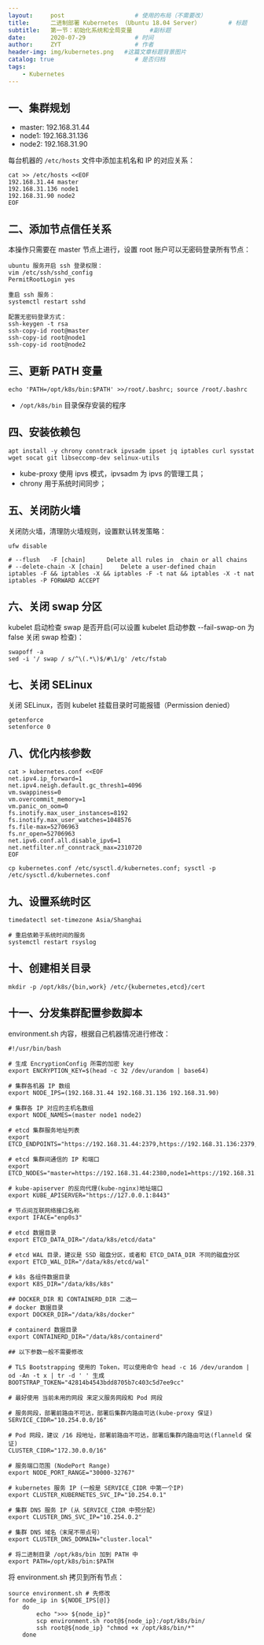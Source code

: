 ```yaml
---
layout:     post                    # 使用的布局（不需要改）
title:      二进制部署 Kubernetes （Ubuntu 18.04 Server）        # 标题 
subtitle:   第一节：初始化系统和全局变量     #副标题
date:       2020-07-29              # 时间
author:     ZYT                     # 作者
header-img: img/kubernetes.png   #这篇文章标题背景图片
catalog: true                       # 是否归档
tags:
    - Kubernetes
---
```


## 一、集群规划

- master: 192.168.31.44
- node1: 192.168.31.136
- node2: 192.168.31.90

每台机器的 `/etc/hosts` 文件中添加主机名和 IP 的对应关系：

```
cat >> /etc/hosts <<EOF
192.168.31.44 master
192.168.31.136 node1
192.168.31.90 node2
EOF
```

## 二、添加节点信任关系

本操作只需要在 master 节点上进行，设置 root 账户可以无密码登录所有节点：


```
ubuntu 服务开启 ssh 登录权限：
vim /etc/ssh/sshd_config
PermitRootLogin yes

重启 ssh 服务：
systemctl restart sshd

配置无密码登录方式：
ssh-keygen -t rsa 
ssh-copy-id root@master
ssh-copy-id root@node1
ssh-copy-id root@node2
```

## 三、更新 PATH 变量

```
echo 'PATH=/opt/k8s/bin:$PATH' >>/root/.bashrc; source /root/.bashrc
```

- `/opt/k8s/bin` 目录保存安装的程序

## 四、安装依赖包

```
apt install -y chrony conntrack ipvsadm ipset jq iptables curl sysstat wget socat git libseccomp-dev selinux-utils
```

- kube-proxy 使用 ipvs 模式，ipvsadm 为 ipvs 的管理工具；
- chrony 用于系统时间同步；

## 五、关闭防火墙

关闭防火墙，清理防火墙规则，设置默认转发策略：

```
ufw disable

# --flush   -F [chain]		Delete all rules in  chain or all chains
# --delete-chain -X [chain]		Delete a user-defined chain
iptables -F && iptables -X && iptables -F -t nat && iptables -X -t nat
iptables -P FORWARD ACCEPT
```

## 六、关闭 swap 分区

kubelet 启动检查 swap 是否开启(可以设置 kubelet 启动参数 --fail-swap-on 为 false 关闭 swap 检查)：

```
swapoff -a
sed -i '/ swap / s/^\(.*\)$/#\1/g' /etc/fstab
```

## 七、关闭 SELinux

关闭 SELinux，否则 kubelet 挂载目录时可能报错（Permission denied）

```
getenforce
setenforce 0
```

## 八、优化内核参数

```
cat > kubernetes.conf <<EOF
net.ipv4.ip_forward=1
net.ipv4.neigh.default.gc_thresh1=4096
vm.swappiness=0
vm.overcommit_memory=1
vm.panic_on_oom=0
fs.inotify.max_user_instances=8192
fs.inotify.max_user_watches=1048576
fs.file-max=52706963
fs.nr_open=52706963
net.ipv6.conf.all.disable_ipv6=1
net.netfilter.nf_conntrack_max=2310720
EOF

cp kubernetes.conf /etc/sysctl.d/kubernetes.conf; sysctl -p /etc/sysctl.d/kubernetes.conf
```

## 九、设置系统时区

```
timedatectl set-timezone Asia/Shanghai

# 重启依赖于系统时间的服务
systemctl restart rsyslog
```

## 十、创建相关目录

```
mkdir -p /opt/k8s/{bin,work} /etc/{kubernetes,etcd}/cert
```

## 十一、分发集群配置参数脚本

environment.sh 内容，根据自己机器情况进行修改：

```
#!/usr/bin/bash

# 生成 EncryptionConfig 所需的加密 key
export ENCRYPTION_KEY=$(head -c 32 /dev/urandom | base64)

# 集群各机器 IP 数组
export NODE_IPS=(192.168.31.44 192.168.31.136 192.168.31.90)

# 集群各 IP 对应的主机名数组
export NODE_NAMES=(master node1 node2)

# etcd 集群服务地址列表
export ETCD_ENDPOINTS="https://192.168.31.44:2379,https://192.168.31.136:2379,https://192.168.31.90:2379"

# etcd 集群间通信的 IP 和端口
export ETCD_NODES="master=https://192.168.31.44:2380,node1=https://192.168.31.136:2380,node2=https://192.168.31.90:2380"

# kube-apiserver 的反向代理(kube-nginx)地址端口
export KUBE_APISERVER="https://127.0.0.1:8443"

# 节点间互联网络接口名称
export IFACE="enp0s3"

# etcd 数据目录
export ETCD_DATA_DIR="/data/k8s/etcd/data"

# etcd WAL 目录，建议是 SSD 磁盘分区，或者和 ETCD_DATA_DIR 不同的磁盘分区
export ETCD_WAL_DIR="/data/k8s/etcd/wal"

# k8s 各组件数据目录
export K8S_DIR="/data/k8s/k8s"

## DOCKER_DIR 和 CONTAINERD_DIR 二选一
# docker 数据目录
export DOCKER_DIR="/data/k8s/docker"

# containerd 数据目录
export CONTAINERD_DIR="/data/k8s/containerd"

## 以下参数一般不需要修改

# TLS Bootstrapping 使用的 Token，可以使用命令 head -c 16 /dev/urandom | od -An -t x | tr -d ' ' 生成
BOOTSTRAP_TOKEN="42814b4543bdd8705b7c403c5d7ee9cc"

# 最好使用 当前未用的网段 来定义服务网段和 Pod 网段

# 服务网段，部署前路由不可达，部署后集群内路由可达(kube-proxy 保证)
SERVICE_CIDR="10.254.0.0/16"

# Pod 网段，建议 /16 段地址，部署前路由不可达，部署后集群内路由可达(flanneld 保证)
CLUSTER_CIDR="172.30.0.0/16"

# 服务端口范围 (NodePort Range)
export NODE_PORT_RANGE="30000-32767"

# kubernetes 服务 IP (一般是 SERVICE_CIDR 中第一个IP)
export CLUSTER_KUBERNETES_SVC_IP="10.254.0.1"

# 集群 DNS 服务 IP (从 SERVICE_CIDR 中预分配)
export CLUSTER_DNS_SVC_IP="10.254.0.2"

# 集群 DNS 域名（末尾不带点号）
export CLUSTER_DNS_DOMAIN="cluster.local"

# 将二进制目录 /opt/k8s/bin 加到 PATH 中
export PATH=/opt/k8s/bin:$PATH
```

将 environment.sh 拷贝到所有节点：

```
source environment.sh # 先修改
for node_ip in ${NODE_IPS[@]}
    do
        echo ">>> ${node_ip}"
        scp environment.sh root@${node_ip}:/opt/k8s/bin/
        ssh root@${node_ip} "chmod +x /opt/k8s/bin/*"
    done
```
